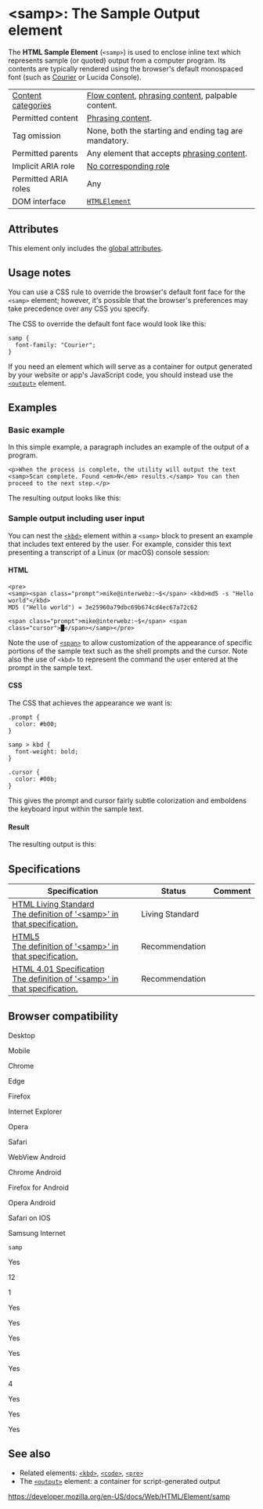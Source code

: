 &lt;samp&gt;: The Sample Output element
=======================================

The **HTML Sample Element** (`<samp>`) is used to enclose inline text which represents sample (or quoted) output from a computer program. Its contents are typically rendered using the browser's default monospaced font (such as [Courier](https://en.wikipedia.org/wiki/Courier_(typeface)) or Lucida Console).

<table><tbody><tr class="odd"><td><a href="https://developer.mozilla.org/en-US/docs/Web/Guide/HTML/Content_categories">Content categories</a></td><td><a href="https://developer.mozilla.org/en-US/docs/Web/Guide/HTML/Content_categories#flow_content">Flow content</a>, <a href="https://developer.mozilla.org/en-US/docs/Web/Guide/HTML/Content_categories#phrasing_content">phrasing content</a>, palpable content.</td></tr><tr class="even"><td>Permitted content</td><td><a href="https://developer.mozilla.org/en-US/docs/Web/Guide/HTML/Content_categories#phrasing_content">Phrasing content</a>.</td></tr><tr class="odd"><td>Tag omission</td><td>None, both the starting and ending tag are mandatory.</td></tr><tr class="even"><td>Permitted parents</td><td>Any element that accepts <a href="https://developer.mozilla.org/en-US/docs/Web/Guide/HTML/Content_categories#phrasing_content">phrasing content</a>.</td></tr><tr class="odd"><td>Implicit ARIA role</td><td><a href="https://www.w3.org/TR/html-aria/#dfn-no-corresponding-role">No corresponding role</a></td></tr><tr class="even"><td>Permitted ARIA roles</td><td>Any</td></tr><tr class="odd"><td>DOM interface</td><td><a href="https://developer.mozilla.org/en-US/docs/Web/API/HTMLElement"><code>HTMLElement</code></a></td></tr></tbody></table>

Attributes
----------

This element only includes the [global attributes](../global_attributes).

Usage notes
-----------

You can use a CSS rule to override the browser's default font face for the `<samp>` element; however, it's possible that the browser's preferences may take precedence over any CSS you specify.

The CSS to override the default font face would look like this:

    samp {
      font-family: "Courier";
    }

If you need an element which will serve as a container for output generated by your website or app's JavaScript code, you should instead use the [`<output>`](output) element.

Examples
--------

### Basic example

In this simple example, a paragraph includes an example of the output of a program.

    <p>When the process is complete, the utility will output the text
    <samp>Scan complete. Found <em>N</em> results.</samp> You can then
    proceed to the next step.</p>

The resulting output looks like this:

### Sample output including user input

You can nest the [`<kbd>`](kbd) element within a `<samp>` block to present an example that includes text entered by the user. For example, consider this text presenting a transcript of a Linux (or macOS) console session:

#### HTML

    <pre>
    <samp><span class="prompt">mike@interwebz:~$</span> <kbd>md5 -s "Hello world"</kbd>
    MD5 ("Hello world") = 3e25960a79dbc69b674cd4ec67a72c62

    <span class="prompt">mike@interwebz:~$</span> <span class="cursor">█</span></samp></pre>

Note the use of [`<span>`](span) to allow customization of the appearance of specific portions of the sample text such as the shell prompts and the cursor. Note also the use of `<kbd>` to represent the command the user entered at the prompt in the sample text.

#### CSS

The CSS that achieves the appearance we want is:

    .prompt {
      color: #b00;
    }

    samp > kbd {
      font-weight: bold;
    }

    .cursor {
      color: #00b;
    }

This gives the prompt and cursor fairly subtle colorization and emboldens the keyboard input within the sample text.

#### Result

The resulting output is this:

Specifications
--------------

<table><thead><tr class="header"><th>Specification</th><th>Status</th><th>Comment</th></tr></thead><tbody><tr class="odd"><td><a href="https://html.spec.whatwg.org/multipage/semantics.html#the-samp-element">HTML Living Standard<br />
<span class="small">The definition of '&lt;samp&gt;' in that specification.</span></a></td><td><span class="spec-living">Living Standard</span></td><td></td></tr><tr class="even"><td><a href="https://www.w3.org/TR/html52/textlevel-semantics.html#the-samp-element">HTML5<br />
<span class="small">The definition of '&lt;samp&gt;' in that specification.</span></a></td><td><span class="spec-rec">Recommendation</span></td><td></td></tr><tr class="odd"><td><a href="https://www.w3.org/TR/html401/struct/text.html#h-9.2.1">HTML 4.01 Specification<br />
<span class="small">The definition of '&lt;samp&gt;' in that specification.</span></a></td><td><span class="spec-rec">Recommendation</span></td><td></td></tr></tbody></table>

Browser compatibility
---------------------

Desktop

Mobile

Chrome

Edge

Firefox

Internet Explorer

Opera

Safari

WebView Android

Chrome Android

Firefox for Android

Opera Android

Safari on IOS

Samsung Internet

`samp`

Yes

12

1

Yes

Yes

Yes

Yes

Yes

4

Yes

Yes

Yes

See also
--------

-   Related elements: [`<kbd>`](kbd), [`<code>`](code), [`<pre>`](pre)
-   The [`<output>`](output) element: a container for script-generated output

<a href="https://developer.mozilla.org/en-US/docs/Web/HTML/Element/samp" class="_attribution-link">https://developer.mozilla.org/en-US/docs/Web/HTML/Element/samp</a>
